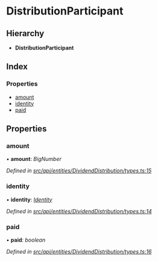 # DistributionParticipant

## Hierarchy

* **DistributionParticipant**

## Index

### Properties

* [amount](distributionparticipant.md#amount)
* [identity](distributionparticipant.md#identity)
* [paid](distributionparticipant.md#paid)

## Properties

### amount

• **amount**: _BigNumber_

_Defined in_ [_src/api/entities/DividendDistribution/types.ts:15_](https://github.com/PolymathNetwork/polymesh-sdk/blob/959efb76/src/api/entities/DividendDistribution/types.ts#L15)

### identity

• **identity**: [_Identity_](../classes/identity.md)

_Defined in_ [_src/api/entities/DividendDistribution/types.ts:14_](https://github.com/PolymathNetwork/polymesh-sdk/blob/959efb76/src/api/entities/DividendDistribution/types.ts#L14)

### paid

• **paid**: _boolean_

_Defined in_ [_src/api/entities/DividendDistribution/types.ts:16_](https://github.com/PolymathNetwork/polymesh-sdk/blob/959efb76/src/api/entities/DividendDistribution/types.ts#L16)

